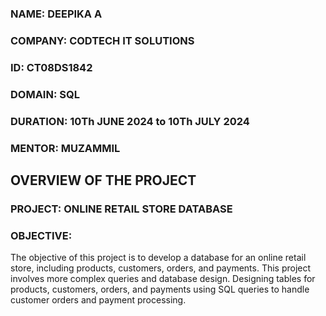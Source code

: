 ### NAME: DEEPIKA A
### COMPANY: CODTECH IT SOLUTIONS
### ID: CT08DS1842
### DOMAIN: SQL
### DURATION: 10Th JUNE 2024 to 10Th JULY 2024
### MENTOR: MUZAMMIL
## OVERVIEW OF THE PROJECT
### PROJECT: ONLINE RETAIL STORE DATABASE
### OBJECTIVE: 
The objective of this project is to develop a database for an online retail store, including products, customers, orders,
and payments. This project involves more complex queries and database design.
Designing tables for products, customers, orders, and payments using SQL queries to
handle customer orders and payment processing.

